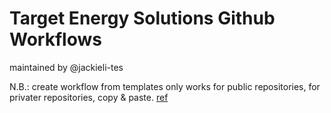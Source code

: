 # Target Energy Solutions Github Workflows

maintained by @jackieli-tes

N.B.: create workflow from templates only works for public repositories, for
privater repositories, copy & paste.
[ref](https://docs.github.com/en/actions/learn-github-actions/sharing-workflows-with-your-organization)
